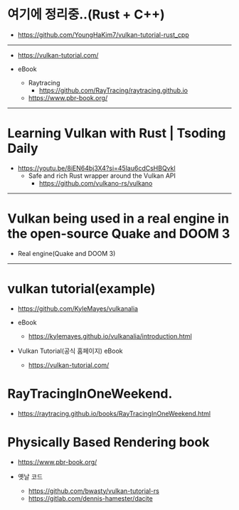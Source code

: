 # 여기에 정리중..(Rust + C++)
- https://github.com/YoungHaKim7/vulkan-tutorial-rust_cpp

<hr />

- https://vulkan-tutorial.com/

- eBook
  - Raytracing
    - https://github.com/RayTracing/raytracing.github.io
  - https://www.pbr-book.org/

<hr>


# Learning Vulkan with Rust | Tsoding Daily
- https://youtu.be/8iEN64bj3X4?si=45lau6cdCsHBQvkl
  - Safe and rich Rust wrapper around the Vulkan API
    - https://github.com/vulkano-rs/vulkano


<hr>

# Vulkan being used in a real engine in the open-source Quake and DOOM 3

- Real engine(Quake and DOOM 3)


<hr>

# vulkan tutorial(example)

- https://github.com/KyleMayes/vulkanalia

- eBook 
  - https://kylemayes.github.io/vulkanalia/introduction.html
  
- Vulkan Tutorial(공식 홈페이지) eBook
  - https://vulkan-tutorial.com/

# RayTracingInOneWeekend.

- https://raytracing.github.io/books/RayTracingInOneWeekend.html

# Physically Based Rendering book
- https://www.pbr-book.org/


- 옛날 코드 
  - https://github.com/bwasty/vulkan-tutorial-rs
  - https://gitlab.com/dennis-hamester/dacite
